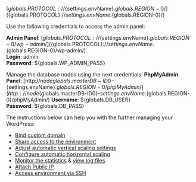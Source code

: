 [${globals.PROTOCOL}://${settings.envName}.${globals.REGION-0}/](${globals.PROTOCOL}://${settings.envName}.${globals.REGION-0}/)

Use the following credentials to access the admin panel:

**Admin Panel**: [${globals.PROTOCOL}://${settings.envName}.${globals.REGION-0}/wp-admin/](${globals.PROTOCOL}://${settings.envName}.${globals.REGION-0}/wp-admin/)  
**Login**: admin  
**Password**: ${globals.WP_ADMIN_PASS}  

Manage the database nodes using the next credentials:
**PhpMyAdmin Panel**: [http://node${globals.masterDB-ID0}-${settings.envName}.${globals.REGION-0}/phpMyAdmin/](http://node${globals.masterDB-ID0}-${settings.envName}.${globals.REGION-0}/phpMyAdmin/)
**Username**: ${globals.DB_USER}    
**Password**: ${globals.DB_PASS}  

The instructions below can help you with the further managing your WordPress:

* [Bind custom domain](https://docs.jelastic.com/ssh-access)
* [Share access to the environment](http://docs.jelastic.com/share-environment)
* [Adjust automatic vertical scaling settings](http://docs.jelastic.com/automatic-vertical-scaling)
* [Configure automatic horizontal scaling](http://docs.jelastic.com/automatic-horizontal-scaling)
* [Monitor the statistics](http://docs.jelastic.com/view-app-statistics) & [view log files](https://docs.jelastic.com/view-log-files)
* [Attach Public IP](https://docs.jelastic.com/public-ip)
* [Access environment via SSH](https://docs.jelastic.com/ssh-access)
